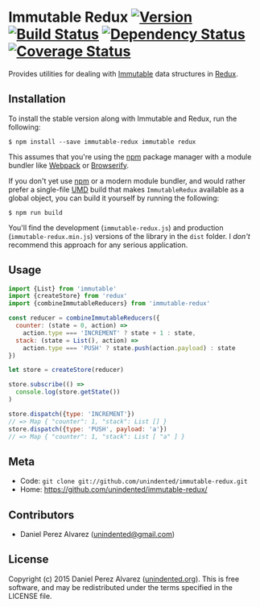 # Immutable Redux [![Version](https://img.shields.io/npm/v/immutable-redux.svg)](https://www.npmjs.com/package/immutable-redux) [![Build Status](https://img.shields.io/travis/unindented/immutable-redux.svg)](http://travis-ci.org/unindented/immutable-redux) [![Dependency Status](https://img.shields.io/gemnasium/unindented/immutable-redux.svg)](https://gemnasium.com/unindented/immutable-redux) [![Coverage Status](https://img.shields.io/coveralls/unindented/immutable-redux.svg)](https://coveralls.io/r/unindented/immutable-redux)

Provides utilities for dealing with [Immutable](https://facebook.github.io/immutable-js/) data structures in [Redux](http://redux.js.org/).


## Installation

To install the stable version along with Immutable and Redux, run the following:

```
$ npm install --save immutable-redux immutable redux
```

This assumes that you're using the [npm](http://npmjs.com/) package manager with a module bundler like [Webpack](http://webpack.github.io/) or [Browserify](http://browserify.org/).

If you don't yet use [npm](http://npmjs.com/) or a modern module bundler, and would rather prefer a single-file [UMD](https://github.com/umdjs/umd) build that makes `ImmutableRedux` available as a global object, you can build it yourself by running the following:

```
$ npm run build
```

You'll find the development (`immutable-redux.js`) and production (`immutable-redux.min.js`) versions of the library in the `dist` folder. I *don't* recommend this approach for any serious application.


## Usage

```js
import {List} from 'immutable'
import {createStore} from 'redux'
import {combineImmutableReducers} from 'immutable-redux'

const reducer = combineImmutableReducers({
  counter: (state = 0, action) =>
    action.type === 'INCREMENT' ? state + 1 : state,
  stack: (state = List(), action) =>
    action.type === 'PUSH' ? state.push(action.payload) : state
})

let store = createStore(reducer)

store.subscribe(() =>
  console.log(store.getState())
)

store.dispatch({type: 'INCREMENT'})
// => Map { "counter": 1, "stack": List [] }
store.dispatch({type: 'PUSH', payload: 'a'})
// => Map { "counter": 1, "stack": List [ "a" ] }
```


## Meta

* Code: `git clone git://github.com/unindented/immutable-redux.git`
* Home: <https://github.com/unindented/immutable-redux/>


## Contributors

* Daniel Perez Alvarez ([unindented@gmail.com](mailto:unindented@gmail.com))


## License

Copyright (c) 2015 Daniel Perez Alvarez ([unindented.org](https://unindented.org/)). This is free software, and may be redistributed under the terms specified in the LICENSE file.
